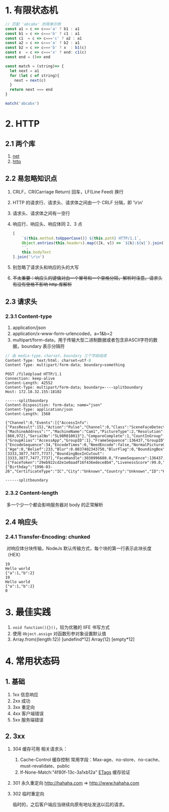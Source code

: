 # 1. 有限状态机

```typescript
// 匹配 'abcabx' 的简单示例
const a1 = c => c==='a' ? b1 : a1
const b1 = c => c==='b' ? c1 : a1
const c1  = c => c==='c' ? a2 : a1
const a2 = c => c==='a' ? b2 : a1
const b2 = c => c==='b' ? x  : b1(c)
const x  = c => c==='x' ? end: c1(c)
const end = ()=> end

const match = (string)=> {
  let next = a1
  for (let c of string){
    next = next(c)
  }
  return next === end
}

match('abcabx')
```

# 2. HTTP

## 2.1 两个库

1. [net](http://nodejs.cn/api/net.html#net_net)
2. [http](http://nodejs.cn/api/http.html#http_http)

## 2.2 易忽略知识点

1. CRLF，CR(Carriage Return) 回车，LF(Line Feed) 换行

2. HTTP 的请求行、请求头、请求体之间由一个 CRLF 分隔，即 '\r\n'

3. 请求头、请求体之间有一空行

4. 响应行、响应头、响应体同 2、3 点

   ```typescript
   [
       `${this.method.toUpperCase()} ${this.path} HTTP/1.1`,
       Object.entries(this.headers).map(([k, v]) => `${k}:${v}`).join('\r\n'),
       '',
       this.bodyText
   ].join('\r\n')
   ```

5. 别忽略了请求头和响应的头的大写

6. ~~不太重要：响应头的键值对由一个冒号和一个空格分隔，解析时注意。请求头有没有空格不影响 http 库解析~~

## 2.3 请求头

### 2.3.1 Content-type

1. application/json
2. application/x-www-form-urlencoded，a=1&b=2
3. multipart/form-data，用于传输大型二进制数据或者包含非ASCII字符的数据，boundary 表示分隔符

```typescript
// 由 media-type、charset、boundary 三个字段组成
Content-Type: text/html; charset=utf-8
Content-Type: multipart/form-data; boundary=something
```

```http
POST /fileUpload HTTP/1.1
Connection: keep-alive
Content-Length: 42552
Content-Type: multipart/form-data; boundary=----splitboundary
Host: 172.18.32.155:18102
 
------splitboundary
Content-Disposition: form-data; name="json"
Content-Type: application/json
Content-Length: 1568
 
{"Channel":0,"Events":[{"AccessInfo":{"PassResult":15},"Action":"Pulse","Channel":0,"Class":"SceneFaceDetection","Code":"EventFaceRecognizeCutout","CommInfo":{"MachineAddress":"","MachineName":"Cam1","PictureType":2,"Resolution":[860,972],"SerialNo":"5L98R010013"},"CompareComplete":1,"CountInGroup":1,"CreateEventPTS":6845187.0,"FaceGroup":{"GroupAlias":"AccessApp","GroupID":1},"FrameSequence":136437,"GroupID":227,"IndexInGroup":2,"IndexInSingle":1,"Inter":{"EncodeSequence":34,"EncodeTimes":0,"NeedEncode":false,"NormalPictureUpload":false,"PicType":2},"Object":{"Age":0,"Belief":233,"Blur":0.0837402343750,"BlurFlag":0,"BoundingBox":[3333,3877,7477,7737],"BoundingBoxInCutout":[3333,3877,7477,7737],"FaceHandle":3030996680.0,"FrameSequence":136437,"Goodness":0.0,"Minority":0,"ObjectID":7393,"ObjectType":"HumanFace","PoseFlag":0,"PosePitch":6.07089090347290,"PoseRoll":3.353461503982544,"PoseYaw":-8.644724845886230,"Quality":0,"RelativeID":40,"SafetyHelmet":0,"Sex":"Unknown","Source":292},"ObjectID":7393,"PTS":6845187.0,"Pass":1,"RecognizeResults":[{"FaceToken":"29eb922cd2e1e0aadf16f436edece8b4","LivenessScore":99.0,"LivenessThreshold":70.0,"PersonInfo":{"Birthday":"1996-03-26","CertificateType":"IC","City":"Unknown","Country":"Unknown","ID":"620523199603265230","Name":"ywy","PersonID":26,"PersonType":1,"Province":"Unknown","Sex":"female","State":0},"SafetyHelmet":0,"SearchScore":76.62004089355469,"SearchThreshold":72.0}],"RuleID":1,"Source":292,"TimeZone":"GMT+00:00","UTC":1579081427,"UTCMS":236}],"PicID":"280","SendTimes":1,"Transfer":"Realtime"}
 
------splitboundary
```



### 2.3.2 Content-length

​	多一个少一个都会影响服务器对 body 的正常解析

## 2.4 响应头

### 2.4.1 Transfer-Encoding: chunked

​	对响应体分块传输，NodeJs 默认传输方式，每个块的第一行表示此块长度（HEX）

```
19
Hello world
{"a":1,"b":2}
19
Hello world
{"a":1,"b":2}
0
```

# 3. 最佳实践

1. `void function(){}()`，较为优雅的 IIFE 书写方式
2. 使用 `Object.assign` 对函数形参对象设置默认值
3. Array.from({length:12}) [undefind\*12]
   Array(12) [empty\*12]

# 4. 常用状态码

## 1. 基础

1. 1xx 信息响应
2. 2xx 成功
3. 3xx 重定向
4. 4xx 客户端错误
5. 5xx 服务端错误

## 2. 3xx

1. 304 缓存可用
   相关请求头：

   1. Cache-Control
      缓存控制
      常用字段：Max-age、no-store、no-cache、must-revalidate、public
   2. If-None-Match:"4f80f-13c-3a1xb12a"
      [ETags](https://developer.mozilla.org/zh-CN/docs/Web/HTTP/Caching_FAQ#ETags) 缓存验证

2. 301 永久重定向
   http://hahaha.com => http://www.hahaha.com

3. 302 临时重定向

   临时的，之后客户端应当继续向原有地址发送以后的请求。

